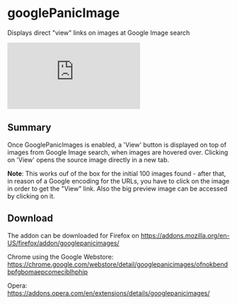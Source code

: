 # googlePanicImage
Displays direct "view" links on images at Google Image search

![Screenshot @ google](https://www.picflash.org/viewer.php?img=d4rkrgsievbv9hu.png "Screenshot at Google image search")

## Summary
Once GooglePanicImages is enabled, a 'View' button is displayed on top of images from Google Image search, when images are hovered over. Clicking on 'View' opens the source image directly in a new tab.

**Note**:
This works ouf of the box for the initial 100 images found - after that, in reason of a Google encoding for the URLs, you have to click on the image in order to get the "View" link. Also the big preview image can be accessed by clicking on it.

## Download
The addon can be downloaded for Firefox on https://addons.mozilla.org/en-US/firefox/addon/googlepanicimages/

Chrome using the Google Webstore: https://chrome.google.com/webstore/detail/googlepanicimages/ofnokbendbpfgbomaepcomeciblhphip

Opera: https://addons.opera.com/en/extensions/details/googlepanicimages/

